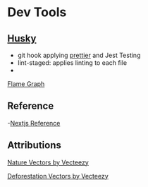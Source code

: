 # Dev Tools

## [Husky](https://typicode.github.io/husky/#/)

- git hook applying [prettier](https://prettier.io/) and Jest Testing
- lint-staged: applies linting to each file
- 

[Flame Graph](https://github.com/spiermar/d3-flame-graph)

## Reference
-[Nextjs Reference](https://blog.logrocket.com/nextjs-cloud-firestore-full-stack-app-tutorial/)

## Attributions

<a href="https://www.vecteezy.com/free-vector/nature">Nature Vectors by Vecteezy</a>

<a href="https://www.vecteezy.com/free-vector/deforestation">Deforestation Vectors by Vecteezy</a>
